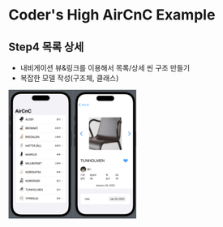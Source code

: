 # Coder's High AirCnC Example

## Step4 목록 상세

- 내비게이션 뷰&링크를 이용해서 목록/상세 씬 구조 만들기
- 복잡한 모델 작성(구조체, 클래스)

<img src = "https://github.com/DongHyunTedKim/AirCnC_SwiftUI/blob/Step4/Screenshot.png" width = "50%" height = "50%">  
